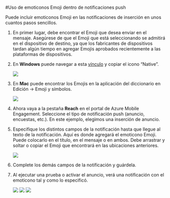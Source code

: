 <properties 
	pageTitle="Utilizar emoticonos Emoji dentro de Azure Mobile Engagement" 
	description="Uso de emoticonos Emoji dentro de las notificaciones push"		
	services="mobile-engagement" 
	documentationCenter="mobile" 
	authors="piyushjo" 
	manager="dwrede" 
	editor="" />

<tags 
	ms.service="mobile-engagement" 
	ms.workload="mobile" 
	ms.tgt_pltfrm="mobile-windows-phone" 
	ms.devlang="na" 
	ms.topic="article" 
	ms.date="02/29/2016" 
	ms.author="piyushjo" />

#Uso de emoticonos Emoji dentro de notificaciones push

Puede incluir emoticonos Emoji en las notificaciones de inserción en unos cuantos pasos sencillos.

1. En primer lugar, debe encontrar el Emoji que desea enviar en el mensaje. Asegúrese de que el Emoji que está seleccionando se admitirá en el dispositivo de destino, ya que los fabricantes de dispositivos tardan algún tiempo en agregar Emojis aprobados recientemente a las plataformas de dispositivos. 

2. En **Windows** puede navegar a esta [vínculo](http://apps.timwhitlock.info/emoji/tables/unicode) y copiar el icono “Native”.

	![][7]

3. En **Mac** puede encontrar los Emojis en la aplicación del diccionario en Edición -> Emoji y símbolos.

	![][6]

4. Ahora vaya a la pestaña **Reach** en el portal de Azure Mobile Engagement. Seleccione el tipo de notificación push (anuncio, encuestas, etc.). En este ejemplo, elegimos una inserción de anuncio.

5. Especifique los distintos campos de la notificación hasta que llegue al texto de la notificación. Aquí es donde agregará el emoticono Emoji. Puede colocarlo en el título, en el mensaje o en ambos. Debe arrastrar y soltar o copiar el Emoji que encontrará en las ubicaciones anteriores.

	![][1]

6. Complete los demás campos de la notificación y guárdela.

7. Al ejecutar una prueba o activar el anuncio, verá una notificación con el emoticono tal y como lo especificó.

	![][3] 
	![][4]
	![][5]

<!-- Images. -->
[1]: ./media/mobile-engagement-use-emoji-with-push/notification_input.png
[3]: ./media/mobile-engagement-use-emoji-with-push/iOS_Emoji.png
[4]: ./media/mobile-engagement-use-emoji-with-push/Android_Emoji.png
[5]: ./media/mobile-engagement-use-emoji-with-push/WindowsPhone_Emoji.png
[6]: ./media/mobile-engagement-use-emoji-with-push/Mac_SelectEmoji.png
[7]: ./media/mobile-engagement-use-emoji-with-push/Windows_SelectEmoji.png

<!---HONumber=AcomDC_0302_2016-->